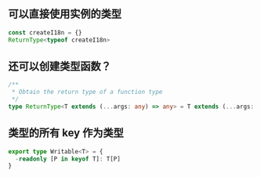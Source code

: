 ## 可以直接使用实例的类型

```ts
const createI18n = {}
ReturnType<typeof createI18n>
```

## 还可以创建类型函数？

```ts
/**
 * Obtain the return type of a function type
 */
type ReturnType<T extends (...args: any) => any> = T extends (...args: any) => infer R ? R : any
```

## 类型的所有 key 作为类型

```ts
export type Writable<T> = {
  -readonly [P in keyof T]: T[P]
}
```
